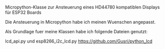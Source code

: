 Micropython-Klasse zur Ansteuerung eines HD44780 kompatiblen Displays für ESP32 Boards

Die Ansteuerung in Micropython habe ich meinen Wuenschen angepasst.

Als Grundlage fuer meine Klassen habe ich folgende Dateien genutzt:

  lcd_api.py und esp8266_i2c_lcd.py
  https://github.com/Gusri/python_lcd 


